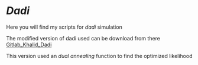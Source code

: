 # *Dadi* 

Here you will find my scripts for *dadi* simulation

The modified version of dadi used can be download from there [Gitlab_Khalid_Dadi](https://gitlab.mbb.univ-montp2.fr/khalid/dadi/-/tree/master)

This version used an *dual annealing* function to find the optimized likelihood 

